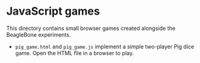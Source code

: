 # JavaScript games

This directory contains small browser games created alongside the BeagleBone experiments.

- `pig_game.html` and `pig_game.js` implement a simple two-player Pig dice game. Open the HTML file in a browser to play.

